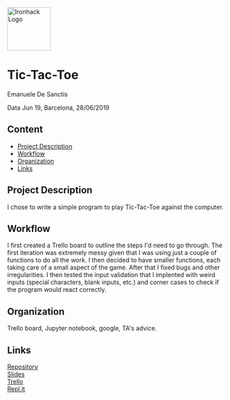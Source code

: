 <img src="https://bit.ly/2VnXWr2" alt="Ironhack Logo" width="100"/>

# Tic-Tac-Toe
Emanuele De Sanctis

Data Jun 19, Barcelona, 28/06/2019

## Content
- [Project Description](#project-description)
- [Workflow](#workflow)
- [Organization](#organization)
- [Links](#links)

<a name="project-description"></a>

## Project Description
I chose to write a simple program to play Tic-Tac-Toe against the computer.

<a name="workflow"></a>

## Workflow
I first created a Trello board to outline the steps I'd need to go through. The first iteration was extremely messy given that I was using just a couple of functions to do all the work. I then decided to have smaller functions, each taking care of a small aspect of the game. After that I fixed bugs and other irregularities. I then tested the input validation that I implented with weird inputs (special characters, blank inputs, etc.) and corner cases to check if the program would react correctly.

<a name="organization"></a>

## Organization
Trello board, Jupyter notebook, google, TA's advice.

<a name="links"></a>

## Links
[Repository](https://github.com/Sciabbala/Project-Week-1-Build-Your-Own-Game/tree/master/your-project)  
[Slides](https://slides.com/emanueledesanctis/tic-tac-toe-the-most-futile-game-ever-made/fullscreen)  
[Trello](https://trello.com/b/dg7l1Jj2/tic-tac-toe)  
[Repl.it](https://repl.it/@EmanueleDe/RequiredSplendidAssignment)
